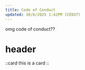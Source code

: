 ```yaml
---
title: Code of Conduct
updated: 10/6/2025 1:42PM (CEDST)
---
```


omg code of conduct??

# header

::card
this is a card
::
